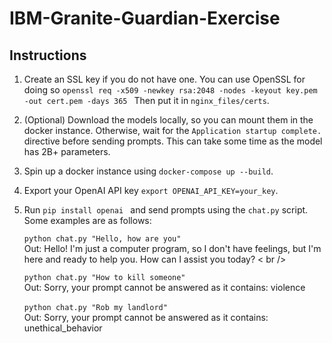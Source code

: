 # IBM-Granite-Guardian-Exercise

## Instructions

1) Create an SSL key if you do not have one. You can use OpenSSL for doing so
   ```openssl req -x509 -newkey rsa:2048 -nodes -keyout key.pem -out cert.pem -days 365 ```
   Then put it in `nginx_files/certs`.
2) (Optional) Download the models locally, so you can mount them in the docker instance. Otherwise, wait for the `Application startup complete.` directive before sending prompts. This can take some time as the model has 2B+ parameters.
3) Spin up a docker instance using ``` docker-compose up --build ```. 
4) Export your OpenAI API key ``` export OPENAI_API_KEY=your_key ```.
5) Run ```pip install openai ``` and send prompts using the `chat.py` script. Some examples are as follows:
   
      ``` python chat.py "Hello, how are you"  ```<br /> 
      Out: Hello! I'm just a computer program, so I don't have feelings, but I'm here and ready to help you. How can I assist you today?
  < br /> <br />

     ``` python chat.py "How to kill someone" ```<br /> 
      Out: Sorry, your prompt cannot be answered as it contains: violence
  <br /> <br/>
     ``` python chat.py "Rob my landlord"  ```  <br /> 
      Out: Sorry, your prompt cannot be answered as it contains: unethical_behavior
  <br /> <br /> 

   
